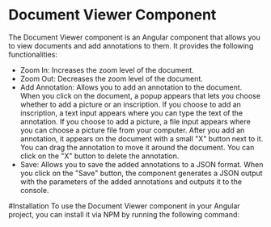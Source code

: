 # Document Viewer Component
The Document Viewer component is an Angular component that allows you to view documents and add annotations to them. It provides the following functionalities:

 - Zoom In: Increases the zoom level of the document.
- Zoom Out: Decreases the zoom level of the document.
- Add Annotation: Allows you to add an annotation to the document. When you click on the document, a popup appears that lets you choose whether to add a picture or an inscription. If you choose to add an inscription, a text input appears where you can type the text of the annotation. If you choose to add a picture, a file input appears where you can choose a picture file from your computer. After you add an annotation, it appears on the document with a small "X" button next to it. You can drag the annotation to move it around the document. You can click on the "X" button to delete the annotation.
- Save: Allows you to save the added annotations to a JSON format. When you click on the "Save" button, the component generates a JSON output with the parameters of the added annotations and outputs it to the console.

#Installation
To use the Document Viewer component in your Angular project, you can install it via NPM by running the following command:
